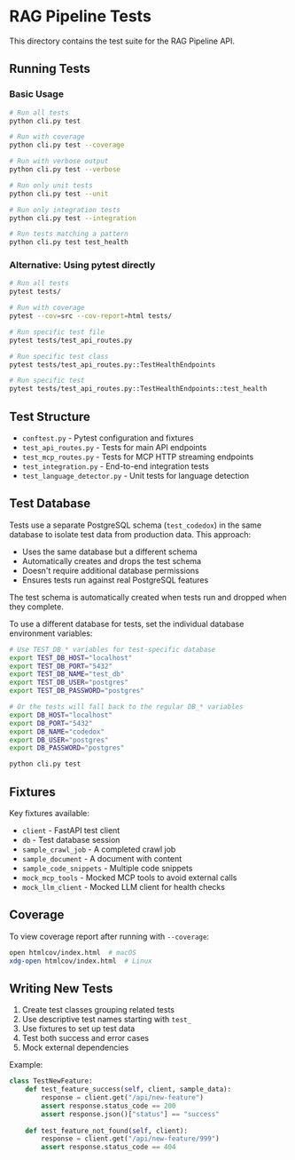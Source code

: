 # RAG Pipeline Tests

This directory contains the test suite for the RAG Pipeline API.

## Running Tests

### Basic Usage

```bash
# Run all tests
python cli.py test

# Run with coverage
python cli.py test --coverage

# Run with verbose output
python cli.py test --verbose

# Run only unit tests
python cli.py test --unit

# Run only integration tests
python cli.py test --integration

# Run tests matching a pattern
python cli.py test test_health
```

### Alternative: Using pytest directly

```bash
# Run all tests
pytest tests/

# Run with coverage
pytest --cov=src --cov-report=html tests/

# Run specific test file
pytest tests/test_api_routes.py

# Run specific test class
pytest tests/test_api_routes.py::TestHealthEndpoints

# Run specific test
pytest tests/test_api_routes.py::TestHealthEndpoints::test_health
```

## Test Structure

- `conftest.py` - Pytest configuration and fixtures
- `test_api_routes.py` - Tests for main API endpoints
- `test_mcp_routes.py` - Tests for MCP HTTP streaming endpoints
- `test_integration.py` - End-to-end integration tests
- `test_language_detector.py` - Unit tests for language detection

## Test Database

Tests use a separate PostgreSQL schema (`test_codedox`) in the same database to isolate test data from production data. This approach:
- Uses the same database but a different schema
- Automatically creates and drops the test schema
- Doesn't require additional database permissions
- Ensures tests run against real PostgreSQL features

The test schema is automatically created when tests run and dropped when they complete.

To use a different database for tests, set the individual database environment variables:
```bash
# Use TEST_DB_* variables for test-specific database
export TEST_DB_HOST="localhost"
export TEST_DB_PORT="5432"
export TEST_DB_NAME="test_db"
export TEST_DB_USER="postgres"
export TEST_DB_PASSWORD="postgres"

# Or the tests will fall back to the regular DB_* variables
export DB_HOST="localhost"
export DB_PORT="5432"
export DB_NAME="codedox"
export DB_USER="postgres"
export DB_PASSWORD="postgres"

python cli.py test
```

## Fixtures

Key fixtures available:

- `client` - FastAPI test client
- `db` - Test database session
- `sample_crawl_job` - A completed crawl job
- `sample_document` - A document with content
- `sample_code_snippets` - Multiple code snippets
- `mock_mcp_tools` - Mocked MCP tools to avoid external calls
- `mock_llm_client` - Mocked LLM client for health checks

## Coverage

To view coverage report after running with `--coverage`:
```bash
open htmlcov/index.html  # macOS
xdg-open htmlcov/index.html  # Linux
```

## Writing New Tests

1. Create test classes grouping related tests
2. Use descriptive test names starting with `test_`
3. Use fixtures to set up test data
4. Test both success and error cases
5. Mock external dependencies

Example:
```python
class TestNewFeature:
    def test_feature_success(self, client, sample_data):
        response = client.get("/api/new-feature")
        assert response.status_code == 200
        assert response.json()["status"] == "success"
    
    def test_feature_not_found(self, client):
        response = client.get("/api/new-feature/999")
        assert response.status_code == 404
```